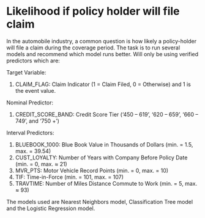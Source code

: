 # Likelihood if policy holder will file claim 

In the automobile industry, a common question is how likely a policy-holder will file a claim during the coverage period. The task is to run several models and recommend which model runs better. Will only be using verified predictors which are: 

Target Variable:
 1. CLAIM_FLAG: Claim Indicator (1 = Claim Filed, 0 = Otherwise) and 1 is the event value.

Nominal Predictor:
 1. CREDIT_SCORE_BAND: Credit Score Tier (‘450 – 619’, ‘620 – 659’, ‘660 – 749’, and ‘750 +’)

Interval Predictors:
1. BLUEBOOK_1000: Blue Book Value in Thousands of Dollars (min. = 1.5, max. = 39.54)
2. CUST_LOYALTY: Number of Years with Company Before Policy Date (min. = 0, max. ≈ 21)
3. MVR_PTS: Motor Vehicle Record Points (min. = 0, max. = 10)
4. TIF: Time-in-Force (min. = 101, max. = 107)
5. TRAVTIME: Number of Miles Distance Commute to Work (min. = 5, max. ≈ 93) 

The models used are Nearest Neighbors model, Classification Tree model and the Logistic Regression model. 
